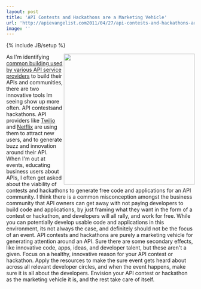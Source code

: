 ```yaml
---
layout: post
title: 'API Contests and Hackathons are a Marketing Vehicle'
url: 'http://apievangelist.com2011/04/27/api-contests-and-hackathons-are-a-marketing-vehicle/'
image: ''
---
```

{% include JB/setup %}
<img src="http://kinlane-productions.s3.amazonaws.com/api-evangelist/Twilio%20Developer%20Contests.png"  width="350" align="right" />As I'm identifying <a title="common building blocks used by API service providers" href="http://blog.apievangelist.com/2011/03/07/api-area-common-building-blocks/">common building used by various API service providers</a> to build their APIs and communities, there are two innovative tools Im seeing show up more often.
API contestsand hackathons.
API providers like <a title="Twilio" href="http://www.twilio.com">Twilio</a> and <a title="Netflix" href="http://www.netflix.com">Netflix</a> are using them to attract new users, and to generate buzz and innovation around their API.
When I'm out at events, educating business users about APIs, I often get asked about the viability of contests and hackathons to generate free code and applications for an API community.
I think there is a common misconception amongst the business community that API owners can get away with not paying developers to build code and applications, by just framing what they want in the form of a contest or hackathon, and developers will all rally, and work for free.
While you can potentially develop usable code and applications in this environment, its not always the case, and definitely should not be the focus of an event.
API contests and hackathons are purely a marketing vehicle for generating attention around an API. Sure there are some secondary effects, like innovative code, apps, ideas, and developer talent, but these aren't a given.
Focus on a healthy, innovative reason for your API contest or hackathon. Apply the resources to make the sure event gets heard about across all relevant developer circles, and when the event happens, make sure it is all about the developers.
Envision your API contest or hackathon as the marketing vehicle it is, and the rest take care of itself.
